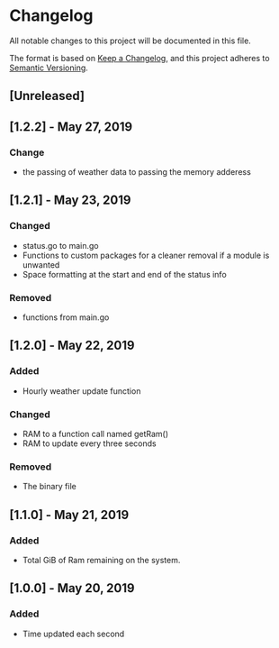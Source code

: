 # Changelog
All notable changes to this project will be documented in this file.

The format is based on [Keep a Changelog](https://keepachangelog.com/en/1.0.0/),
and this project adheres to [Semantic Versioning](https://semver.org/spec/v2.0.0.html).

## [Unreleased]

## [1.2.2] - May 27, 2019
### Change
- the passing of weather data to passing the memory adderess

## [1.2.1] - May 23, 2019
### Changed
- status.go to main.go
- Functions to custom packages for a cleaner removal if a module is unwanted
- Space formatting at the start and end of the status info

### Removed
- functions from main.go

## [1.2.0] - May 22, 2019
### Added
- Hourly weather update function

### Changed
- RAM to a function call named getRam()
- RAM to update every three seconds

### Removed
- The binary file

## [1.1.0] - May 21, 2019
### Added
- Total GiB of Ram remaining on the system.

## [1.0.0] - May 20, 2019
### Added
- Time updated each second
